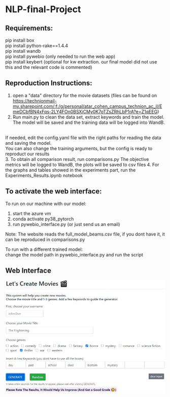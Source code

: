 # NLP-final-Project


## Requirements:  <br>
pip install box <br>
pip install python-rake==1.4.4 <br>
pip install wandb <br>
pip install pywebio (only needed to run the web app)<br> 
pip install keybert (optional for kw extraction. our final model did not use this and the relevant code is commented)
<br>

## Reproduction Instructions: 
1. open a "data" directory for the movie datasets (files can be found on  https://technionmail-my.sharepoint.com/:f:/g/personal/atar_cohen_campus_technion_ac_il/EmeDCbfBN4xFqs-2LY4FOn0BSXiCMy0K7oTZsZRhLbP1rA?e=Z1qEEG)
2. Run main.py to clean the data set, extract keywords and train the model. 
The model will be saved and the training data will be logged into WandB. 
<br>
If needed, edit the config.yaml file with the right paths for reading the data and saving the model. <br>
You can also change the training arguments, but the config is ready to reproduct our results <br>
3. To obtain all comparison result, run comparisons.py The objective metrics will be logged to WandB, the plots will be saved to csv files
4. For the graphs and tables showed in the experiments part, run the  Experiments_Results.ipynb notebook
<br>
   

## To activate the web interface:
To run on our machine with our model:
1. start the azure vm
2. conda activate py38_pytorch
3. run pywebio_interface.py
(or just send us an email)
   
Note: The website reads the full_model_beams.csv file, if you dont have it, it can be reproduced in comparisons.py

To run with a different trained model: <br>
change the model path in pywebio_interface.py and run the script

## Web Interface 

![Web interface](https://github.com/LiorYariv1/NLP-final-Project/blob/main/img/ui.jpg?raw=true)
